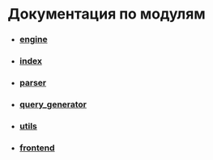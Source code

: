 # Документация по модулям
- ### [engine](engine/index.md)
- ### [index](index/index.md)
- ### [parser](parser/index.md)
- ### [query_generator](query_generator/index.md)
- ### [utils](utils/index.md)
- ### [frontend](frontend/index.md)
